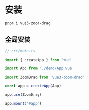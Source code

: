 # 安装

```bash
pnpm i vue3-zoom-drag
```

## 全局安装

```ts
// src/main.ts

import { createApp } from 'vue'

import App from './demo/App.vue'

import ZoomDrag from 'vue3-zoom-drag'

const app = createApp(App)

app.use(ZoomDrag)

app.mount('#app')
```
